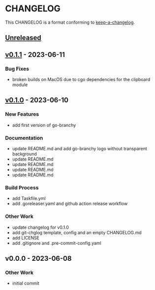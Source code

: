 <!-- markdownlint-disable MD012 MD013 MD022 MD024 MD032 MD033 -->

# CHANGELOG

This CHANGELOG is a format conforming to [keep-a-changelog](https://github.com/olivierlacan/keep-a-changelog).

<a name="unreleased"></a>
## [Unreleased]


<a name="v0.1.1"></a>
## [v0.1.1] - 2023-06-11
### Bug Fixes
- broken builds on MacOS due to cgo dependencies for the clipboard module


<a name="v0.1.0"></a>
## [v0.1.0] - 2023-06-10
### New Features
- add first version of go-branchy

### Documentation
- update README.md and add go-branchy logo without transparent background
- update README.md
- update README.md
- update README.md
- update README.md

### Build Process
- add Taskfile.yml
- add .goreleaser.yaml and github action release workflow

### Other Work
- update changelog for v0.1.0
- add git-chglog template, config and an empty CHANGELOG.md
- add LICENSE
- add .gitignore and .pre-commit-config.yaml


<a name="v0.0.0"></a>
## v0.0.0 - 2023-06-08
### Other Work
- initial commit


[Unreleased]: https://github.com/untcha/go-branchy/compare/v0.1.1...HEAD
[v0.1.1]: https://github.com/untcha/go-branchy/compare/v0.1.0...v0.1.1
[v0.1.0]: https://github.com/untcha/go-branchy/compare/v0.0.0...v0.1.0
